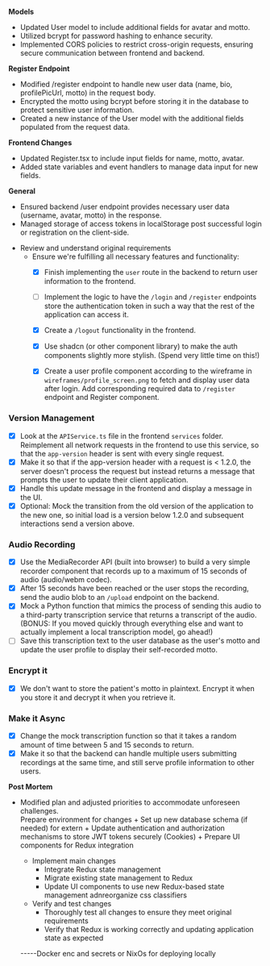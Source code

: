 

**Models**

- Updated User model to include additional fields for avatar and motto.
- Utilized bcrypt for password hashing to enhance security.
- Implemented CORS policies to restrict cross-origin requests, ensuring secure communication between frontend and backend.

**Register Endpoint**

- Modified /register endpoint to handle new user data (name, bio, profilePicUrl, motto) in the request body.
- Encrypted the motto using bcrypt before storing it in the database to protect sensitive user information.
- Created a new instance of the User model with the additional fields populated from the request data.

**Frontend Changes**

- Updated Register.tsx to include input fields for name, motto, avatar.
- Added state variables and event handlers to manage data input for new fields.

**General**

- Ensured backend /user endpoint provides necessary user data (username, avatar, motto) in the response.
- Managed storage of access tokens in localStorage post successful login or registration on the client-side.

* Review and understand original requirements
	+ Ensure we're fulfilling all necessary features and functionality:
		- [x] Finish implementing the `user` route in the backend to return user information to the frontend.
		- [ ] Implement the logic to have the `/login` and `/register` endpoints store the authentication token in such a way that the rest of the application can access it.
		- [x] Create a `/logout` functionality in the frontend.
		- [x] Use shadcn (or other component library) to make the auth components slightly more stylish. (Spend very little time on this!)
		- [x] Create a user profile component according to the wireframe in `wireframes/profile_screen.png` to fetch and display user data after login. Add corresponding required data to `/register` endpoint and Register component.


### Version Management

* [x] Look at the `APIService.ts` file in the frontend `services` folder. Reimplement all network requests in the frontend to use this service, so that the `app-version` header is sent with every single request.
* [x] Make it so that if the app-version header with a request is < 1.2.0, the server doesn't process the request but instead returns a message that prompts the user to update their client application.
* [x] Handle this update message in the frontend and display a message in the UI.
* [x] Optional: Mock the transition from the old version of the application to the new one, so initial load is a version below 1.2.0 and subsequent interactions send a version above.

### Audio Recording

* [x] Use the MediaRecorder API (built into browser) to build a very simple recorder component that records up to a maximum of 15 seconds of audio (audio/webm codec).
* [x] After 15 seconds have been reached or the user stops the recording, send the audio blob to an `/upload` endpoint on the backend.
* [x] Mock a Python function that mimics the process of sending this audio to a third-party transcription service that returns a transcript of the audio. (BONUS: If you moved quickly through everything else and want to actually implement a local transcription model, go ahead!)
* [ ] Save this transcription text to the user database as the user's motto and update the user profile to display their self-recorded motto.

### Encrypt it

* [x] We don't want to store the patient's motto in plaintext. Encrypt it when you store it and decrypt it when you retrieve it.

### Make it Async

* [x] Change the mock transcription function so that it takes a random amount of time between 5 and 15 seconds to return.
* [x] Make it so that the backend can handle multiple users submitting recordings at the same time, and still serve profile information to other users.

**Post Mortem**

- Modified plan and adjusted priorities to accommodate unforeseen challenges.  
Prepare environment for changes
		+ Set up new database schema (if needed) for extern
		+ Update authentication and authorization mechanisms to store JWT tokens securely (Cookies)
		+ Prepare UI components for Redux integration
	* Implement main changes
		+ Integrate Redux state management
		+ Migrate existing state management to Redux
		+ Update UI components to use new Redux-based state management adnreorganize css classifiers
	* Verify and test changes
		+ Thoroughly test all changes to ensure they meet original requirements
		+ Verify that Redux is working correctly and updating application state as expected
		  
	-----Docker enc and secrets or NixOs for deploying locally


